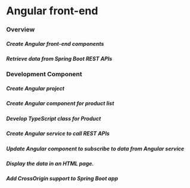 # Angular front-end

### Overview
##### Create Angular front-end components
##### Retrieve data from Spring Boot REST APIs

### Development Component
##### Create Angular project
##### Create Angular component for product list
##### Develop TypeScript class for Product
##### Create Angular service to call REST APIs
##### Update Angular component to subscribe to data from Angular service
##### Display the data in an HTML page.
##### Add CrossOrigin support to Spring Boot app

